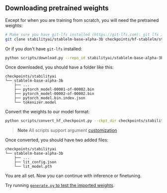 ## Downloading pretrained weights

Except for when you are training from scratch, you will need the pretrained weights:

```bash
# Make sure you have git-lfs installed (https://git-lfs.com): git lfs install
git clone stabilityai/stablelm-base-alpha-3b checkpoints/hf-stablelm/stablelm-base-alpha-3b
```

Or if you don't have `git-lfs` installed:

```bash
python scripts/download.py --repo_id stabilityai/stablelm-base-alpha-3b --local_dir checkpoints/stabilityai/stablelm-base-alpha-3b
```

Once downloaded, you should have a folder like this:

```text
checkpoints/stabilityai
└── stablelm-base-alpha-3b
    ├── ...
    ├── pytorch_model-00001-of-00002.bin
    ├── pytorch_model-00002-of-00002.bin
    ├── pytorch_model.bin.index.json
    └── tokenizer.model
```

Convert the weights to our model format:

```bash
python scripts/convert_hf_checkpoint.py --ckpt_dir checkpoints/stabilityai/stablelm-base-alpha-3b
```

> **Note**
> All scripts support argument [customization](customize_paths.md)

Once converted, you should have two added files:

```text
checkpoints/stabilityai
└── stablelm-base-alpha-3b
    ├── ...
    ├── lit_config.json
    └── lit_model.pth
```

You are all set. Now you can continue with inference or finetuning.

Try running [`generate.py` to test the imported weights](inference.md).
